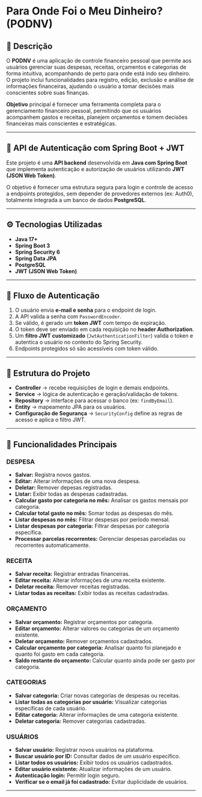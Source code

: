 # Para Onde Foi o Meu Dinheiro? (PODNV)

## 📄 Descrição

O **PODNV** é uma aplicação de controle financeiro pessoal que permite aos usuários gerenciar suas despesas, receitas, orçamentos e categorias de forma intuitiva, acompanhando de perto para onde está indo seu dinheiro. O projeto inclui funcionalidades para registro, edição, exclusão e análise de informações financeiras, ajudando o usuário a tomar decisões mais conscientes sobre suas finanças.

**Objetivo** principal é fornecer uma ferramenta completa para o gerenciamento financeiro pessoal, permitindo que os usuários acompanhem gastos e receitas, planejem orçamentos e tomem decisões financeiras mais conscientes e estratégicas.

---

## 🔐 API de Autenticação com Spring Boot + JWT  

Este projeto é uma **API backend** desenvolvida em **Java com Spring Boot** que implementa autenticação e autorização de usuários utilizando **JWT (JSON Web Token)**.  

O objetivo é fornecer uma estrutura segura para login e controle de acesso a endpoints protegidos, sem depender de provedores externos (ex: Auth0), totalmente integrada a um banco de dados **PostgreSQL**.  

---

## ⚙️ Tecnologias Utilizadas
- **Java 17+**  
- **Spring Boot 3**  
- **Spring Security 6**  
- **Spring Data JPA**  
- **PostgreSQL**  
- **JWT (JSON Web Token)**  

---

## 🔑 Fluxo de Autenticação
1. O usuário envia **e-mail e senha** para o endpoint de login.  
2. A API valida a senha com `PasswordEncoder`.  
3. Se válido, é gerado um **token JWT** com tempo de expiração.  
4. O token deve ser enviado em cada requisição no **header Authorization**.  
5. Um **filtro JWT customizado** (`JwtAuthenticationFilter`) valida o token e autentica o usuário no contexto do Spring Security.  
6. Endpoints protegidos só são acessíveis com token válido.  

---

## 📂 Estrutura do Projeto
- **Controller** → recebe requisições de login e demais endpoints.  
- **Service** → lógica de autenticação e geração/validação de tokens.  
- **Repository** → interface para acessar o banco (ex: `findByEmail`).  
- **Entity** → mapeamento JPA para os usuários.  
- **Configuração de Segurança** → `SecurityConfig` define as regras de acesso e aplica o filtro JWT.  

---

## 🔁 Funcionalidades Principais
### **DESPESA**
- **Salvar:** Registra novos gastos.
- **Editar:** Alterar informações de uma nova despesa.
- **Deletar:** Remover depesas registradas.
- **Listar:** Exibir todas as despesas cadastradas.
- **Calcular gasto por categoria no mês:** Analisar os gastos mensais por categoria.
- **Calcular total gasto no mês:** Somar todas as despesas do mês.
- **Listar despesas no mês:** Filtrar despesas por período mensal.
- **Listar despesas por categoria:** Filtrar despesas por categoria específica.
- **Processar parcelas recorrentes:** Gerenciar despesas parceladas ou recorrentes automaticamente.

### **RECEITA**
- **Salvar receita:** Registrar entradas financeiras.
- **Editar receita:** Alterar informações de uma receita existente.
- **Deletar receita:** Remover receitas registradas.
- **Listar todas as receitas:** Exibir todas as receitas cadastradas.

### **ORÇAMENTO**
- **Salvar orçamento:** Registrar orçamentos por categoria.
- **Editar orçamento:** Alterar valores ou categorias de um orçamento existente.
- **Deletar orçamento:** Remover orçamentos cadastrados.
- **Calcular orçamento por categoria:** Analisar quanto foi planejado e quanto foi gasto em cada categoria.
- **Saldo restante do orçamento:** Calcular quanto ainda pode ser gasto por categoria.

### **CATEGORIAS**
- **Salvar categoria:** Criar novas categorias de despesas ou receitas.
- **Listar todas as categorias por usuário:** Visualizar categorias específicas de cada usuário.
- **Editar categoria:** Alterar informações de uma categoria existente.
- **Deletar categoria:** Remover categorias cadastradas.

### **USUÁRIOS**
- **Salvar usuário:** Registrar novos usuários na plataforma.
- **Buscar usuário por ID:** Consultar dados de um usuário específico.
- **Listar todos os usuários:** Exibir todos os usuários cadastrados.
- **Editar usuário existente:** Atualizar informações de um usuário.
- **Autenticação login:** Permitir login seguro.
- **Verificar se o email já foi cadastrado:** Evitar duplicidade de usuários.

---
